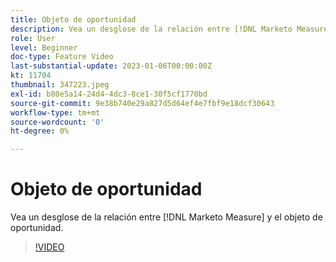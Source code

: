 ```yaml
---
title: Objeto de oportunidad
description: Vea un desglose de la relación entre [!DNL Marketo Measure] y el objeto de oportunidad.
role: User
level: Beginner
doc-type: Feature Video
last-substantial-update: 2023-01-06T00:00:00Z
kt: 11704
thumbnail: 347223.jpeg
exl-id: b80e5a14-24d4-4dc3-8ce1-30f5cf1770bd
source-git-commit: 9e38b740e29a827d5d64ef4e7fbf9e18dcf30643
workflow-type: tm+mt
source-wordcount: '0'
ht-degree: 0%

---
```


# Objeto de oportunidad

Vea un desglose de la relación entre [!DNL Marketo Measure] y el objeto de oportunidad.

>[!VIDEO](https://video.tv.adobe.com/v/347223/?quality=12&learn=on)
